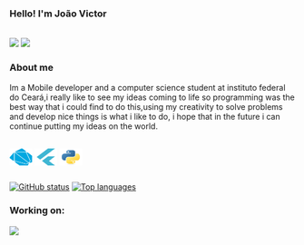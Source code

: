 ### Hello! I'm João Victor

<div>
  <br>
  <a href="https://www.linkedin.com/in/joaovfranca/" target="_blank"><img
      src="https://img.shields.io/badge/-LinkedIn-%230077B5?style=for-the-badge&logo=linkedin&logoColor=white"
      target="_blank"></a>
  <a href="mailto:joaovfranca1@gmail.com"><img
      src="https://img.shields.io/badge/-Gmail-%23333?style=for-the-badge&logo=gmail&logoColor=white"
      target="_blank"></a>
  </br>
</div>

### About me

Im a Mobile developer and a computer science student at instituto federal do Ceará,i really like to see my ideas coming to life so programming was the best way that i could find to do this,using my creativity to solve problems and develop nice things is what i like to do, i hope that in the future i can continue putting my ideas on the world.

<div style="display: inline_block"><br>
  <img href="https://github.com/Jaofranca?tab=repositories&language=dart"  align="center" alt="Alex-Js" height="30" width="40" src="https://raw.githubusercontent.com/devicons/devicon/master/icons/dart/dart-plain.svg">
  <img href="https://github.com/Jaofranca?tab=repositories&language=flutter" align="center" alt="Alex-Ts" height="30" width="40" src="https://raw.githubusercontent.com/devicons/devicon/master/icons/flutter/flutter-plain.svg">
  <img href="https://github.com/Jaofranca?tab=repositories&language=python" align="center" alt="Alex-Python" height="30" width="40" src="https://raw.githubusercontent.com/devicons/devicon/master/icons/python/python-original.svg">
  
##
  
<div> 


 <p>
  <a href="https://www.linkedin.com/in/joaovfranca/" target="_blank"><img alt="GitHub status" src="https://github-readme-stats.vercel.app/api?username=jaoFranca&count_private=true&theme=synthwave"></a>
 <a href="https://www.linkedin.com/in/joaovfranca/" target="_blank"><img alt="Top languages" src="https://github-readme-stats.vercel.app/api/top-langs/?username=Jaofranca&hide=shaderlab,cmake&layout=compact&theme=synthwave"></a>
</p>
 
 

### Working on:
<p >
  <a href="https://github.com/Jaofranca/YourGameLauncher">
    <img
      align="center"
      height="120em"
      src="https://github-readme-stats.vercel.app/api/pin/?username=JaoFranca&repo=YourGameLauncher&theme=synthwave">
    </img>
  </a>
</p>

